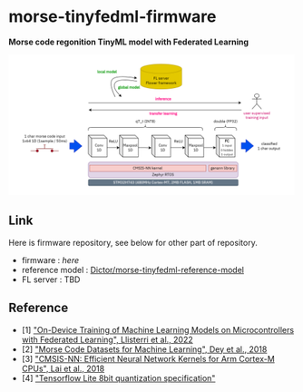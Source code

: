 # morse-tinyfedml-firmware
**Morse code regonition TinyML model with Federated Learning**

![diagram](./docs/diagram.png)

## Link
Here is firmware repository, see below for other part of repository.
- firmware : *here*
- reference model : [Dictor/morse-tinyfedml-reference-model](https://github.com/Dictor/morse-tinyfedml-reference-model) 
- FL server : TBD

## Reference
- [1] ["On-Device Training of Machine Learning Models on Microcontrollers with Federated Learning", Llisterri et al., 2022](https://www.mdpi.com/2079-9292/11/4/573)
- [2] ["Morse Code Datasets for Machine Learning", Dey et al., 2018](https://ieeexplore.ieee.org/document/8494011)
- [3] ["CMSIS-NN: Efficient Neural Network Kernels for Arm Cortex-M CPUs", Lai et al., 2018](https://arxiv.org/abs/1801.06601)
- [4] ["Tensorflow Lite 8bit quantization specification"](https://www.tensorflow.org/lite/performance/quantization_spec?hl=ko)
